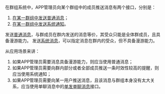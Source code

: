 在群组系统中，APP管理员向某个群组中的成员推送消息有两个接口，分别是：
1. [在某一群组中发送普通消息](/doc/product/269/在群组中发送普通消息)；
2. [在某一群组中发送系统通知](/doc/product/269/在群组中发送系统通知)。

发送[普通消息](/doc/product/269/群组管理（iOS%20SDK）#2.-.E7.BE.A4.E7.BB.84.E6.B6.88.E6.81.AF)，与群成员在群内发送的消息等价，其受众只能是全体群成员，且具备漫游能力。
发送[系统消息](/doc/product/269/群组管理（iOS%20SDK）#9-.E7.BE.A4.E7.B3.BB.E7.BB.9F.E6.B6.88.E6.81.AF)，可以指定消息在群内的受众，但不具备漫游能力。

从应用场景来讲：
1. 如果APP管理员需要消息具备漫游能力，则应当使用普通消息；
2. 如果APP管理员需要向群内部分或者全部成员推送一条时效性较高的提醒，则应当使用系统通知；
3. 如果APP管理员需要向某一用户推送消息，且该消息与群组本身没有太大关系，应当使用单聊消息中的[单发单聊消息](/doc/product/269/单发单聊消息)接口。

